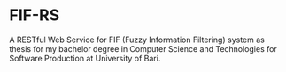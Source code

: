 # FIF-RS
A RESTful Web Service for FIF (Fuzzy Information Filtering) system as thesis for my bachelor degree in Computer Science and Technologies for Software Production at University of Bari.
